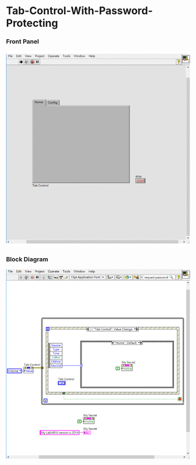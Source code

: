 # Tab-Control-With-Password-Protecting
### Front Panel
![Front Panel](https://github.com/Offliners/LabVIEW_projects/blob/master/Medium/Tab-Control-With-Password-Protecting/Tab-Control-With-Password-Protecting.vi%20Front%20Panel.gif)

### Block Diagram
![Block Diagram](https://github.com/Offliners/LabVIEW_projects/blob/master/Medium/Tab-Control-With-Password-Protecting/Tab-Control-With-Password-Protecting%20Block%20Diagram.gif)
